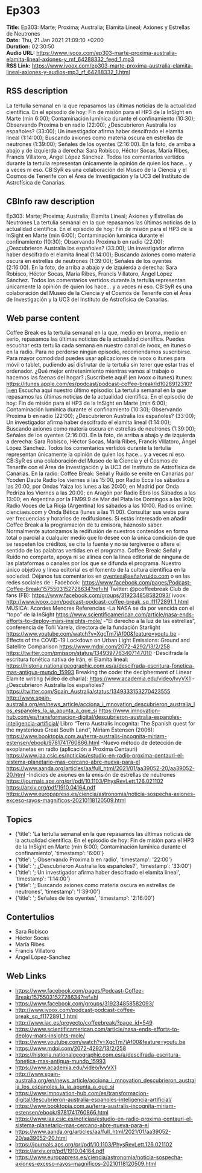 # Ep303  
**Title:** Ep303: Marte; Proxima; Australia; Elamita Lineal; Axiones y Estrellas de Neutrones  
**Date:** Thu, 21 Jan 2021 21:09:10 +0200  
**Duration:** 02:30:50  
**Audio URL:** https://www.ivoox.com/ep303-marte-proxima-australia-elamita-lineal-axiones-y_mf_64288332_feed_1.mp3  
**RSS Link:** https://www.ivoox.com/ep303-marte-proxima-australia-elamita-lineal-axiones-y-audios-mp3_rf_64288332_1.html  

## RSS description
La tertulia semanal en la que repasamos las últimas noticias de la actualidad científica. En el episodio de hoy: Fin de misión para el HP3 de la InSight en Marte (min 6:00); Contaminación lumínica durante el confinamiento (10:30); Observando Proxima b en radio (22:00); ¿Descubrieron Australia los españoles? (33:00); Un investigador afirma haber descifrado el elamita lineal (1:14:00); Buscando axiones como materia oscura en estrellas de neutrones (1:39:00); Señales de los oyentes (2:16:00). En la foto, de arriba a abajo y de izquierda a derecha: Sara Robisco, Héctor Socas, María Ribes, Francis Villatoro, Ángel López Sánchez. Todos los comentarios vertidos durante la tertulia representan únicamente la opinión de quien los hace... y a veces ni eso. CB:SyR es una colaboración del Museo de la Ciencia y el Cosmos de Tenerife con el Área de Investigación y la UC3 del Instituto de Astrofísica de Canarias.

## CBInfo raw description
Ep303: Marte; Proxima; Australia; Elamita Lineal; Axiones y Estrellas de Neutrones
La tertulia semanal en la que repasamos las últimas noticias de la actualidad científica. En el episodio de hoy: Fin de misión para el HP3 de la InSight en Marte (min 6:00); Contaminación lumínica durante el confinamiento (10:30); Observando Proxima b en radio (22:00); ¿Descubrieron Australia los españoles? (33:00); Un investigador afirma haber descifrado el elamita lineal (1:14:00); Buscando axiones como materia oscura en estrellas de neutrones (1:39:00); Señales de los oyentes (2:16:00). En la foto, de arriba a abajo y de izquierda a derecha: Sara Robisco, Héctor Socas, María Ribes, Francis Villatoro, Ángel López Sánchez. Todos los comentarios vertidos durante la tertulia representan únicamente la opinión de quien los hace... y a veces ni eso. CB:SyR es una colaboración del Museo de la Ciencia y el Cosmos de Tenerife con el Área de Investigación y la UC3 del Instituto de Astrofísica de Canarias.


## Web parse content
Coffee Break es la tertulia semanal en la que, medio en broma, medio en serio, repasamos las últimas noticias de la actualidad científica. Puedes escuchar esta tertulia cada semana en nuestro canal de ivoox, en itunes o en la radio. Para no perderse ningún episodio, recomendamos suscribirse. Para mayor comodidad puedes usar aplicaciones de ivoox o itunes para móvil o tablet, pudiendo así disfrutar de la tertulia sin tener que estar tras el ordenador. ¿Qué mejor entretenimiento mientras vamos al trabajo o hacemos las faenas del hogar? ¡Suscríbete aquí! (en ivoox o itunes) itunes: https://itunes.apple.com/es/podcast/podcast-coffee-break/id1028912310?l=en Escucha aquí nuestro último episodio: La tertulia semanal en la que repasamos las últimas noticias de la actualidad científica. En el episodio de hoy: Fin de misión para el HP3 de la InSight en Marte (min 6:00); Contaminación lumínica durante el confinamiento (10:30); Observando Proxima b en radio (22:00); ¿Descubrieron Australia los españoles? (33:00); Un investigador afirma haber descifrado el elamita lineal (1:14:00); Buscando axiones como materia oscura en estrellas de neutrones (1:39:00); Señales de los oyentes (2:16:00). En la foto, de arriba a abajo y de izquierda a derecha: Sara Robisco, Héctor Socas, María Ribes, Francis Villatoro, Ángel López Sánchez. Todos los comentarios vertidos durante la tertulia representan únicamente la opinión de quien los hace… y a veces ni eso. CB:SyR es una colaboración del Museo de la Ciencia y el Cosmos de Tenerife con el Área de Investigación y la UC3 del Instituto de Astrofísica de Canarias. En la radio: Coffee Break: Señal y Ruido se emite en Canarias por Ycoden Daute Radio los viernes a las 15:00, por Radio Ecca los sábados a las 20:00, por Ondas Yaiza los lunes a las 20:00; en Madrid por Onda Pedriza los Viernes a las 20:00; en Aragón por Radio Ebro los Sábados a las 13:00; en Argentina por la FM99.9 de Mar del Plata los Domingos a las 9:00; Radio Voces de La Rioja (Argentina) los sábados a las 10:00. Radios online: cienciaes.com y Onda Bética (lunes a las 11:00). Consultar sus webs para ver frecuencias y horarios de redifusiones. Si estás interesado en añadir Coffee Break a la programación de tu emisora, háznoslo saber. Normalmente autorizamos la redifusión de nuestros contenidos en forma total o parcial a cualquier medio que lo desee con la única condición de que se respeten los créditos, se cite la fuente y no se tergiverse o altere el sentido de las palabras vertidas en el programa. Coffee Break: Señal y Ruido no comparte, apoya ni se alinea con la línea editorial de ninguna de las plataformas o canales por los que se difunda el programa. Nuestro único objetivo y línea editorial es el fomento de la cultura científica en la sociedad. Déjanos tus comentarios en oyentes@señalyruido.com o en las redes sociales de : Facebook: https://www.facebook.com/pages/Podcast-Coffee-Break/1575503152728634?ref=hl Twitter: @pcoffeebreak Club de fans (FB): https://www.facebook.com/groups/319234858582093/ ivoox: http://www.ivoox.com/podcast-podcast-coffee-break_sq_f1172891_1.html MÚSICA: Acordes Menores Referencias -La NASA se da por vencida con el “topo” de la InSight https://www.scientificamerican.com/article/nasa-ends-efforts-to-deploy-mars-insights-mole/ -”El derecho a la luz de las estrellas”, conferencia de Toñi Varela, directora de la fundación Starlight https://www.youtube.com/watch?v=XgcTm7jAf00&feature=youtu.be -Effects of the COVID-19 Lockdown on Urban Light Emissions: Ground and Satellite Comparison https://www.mdpi.com/2072-4292/13/2/258 https://twitter.com/pmisson/status/1349397763407147010 -Descifrada la escritura fonética nativa de Irán, el Elamita lineal: https://historia.nationalgeographic.com.es/a/descifrada-escritura-fonetica-mas-antigua-mundo_15993 Breaking the code: the decipherment of Linear Elamite writing (vídeo de charla): https://www.academia.edu/video/lvyVX1 -¿Descubrieron Australia los españoles? https://twitter.com/Spain_Australia/status/1349333153270423555 http://www.spain-australia.org/en/news_article/acciona_i_mnovation_descubrieron_australia_los_espanoles_la_ia_apunta_a_que_si https://www.imnovation-hub.com/es/transformacion-digital/descubrieron-australia-espanoles-inteligencia-artificial/ Libro “Terra Australis Incognita: The Spanish quest for the mysterious Great South Land”, Miriam Estensen (2006): https://www.booktopia.com.au/terra-australis-incognita-miriam-estensen/ebook/9781741760866.html -Nuevo método de detección de exoplanetas en radio (aplicación a Proxima Centauri) https://www.iaa.csic.es/noticias/estudio-en-radio-proxima-centauri-el-sistema-planetario-mas-cercano-abre-nueva-para-el https://www.aanda.org/articles/aa/full_html/2021/01/aa39052-20/aa39052-20.html -Indicios de axiones en la emisión de estrellas de neutrones https://journals.aps.org/prl/pdf/10.1103/PhysRevLett.126.021102 https://arxiv.org/pdf/1910.04164.pdf https://www.europapress.es/ciencia/astronomia/noticia-sospecha-axiones-exceso-rayos-magnificos-20210118120509.html

## Topics
- {'title': 'La tertulia semanal en la que repasamos las últimas noticias de la actualidad científica. En el episodio de hoy: Fin de misión para el HP3 de la InSight en Marte (min 6:00); Contaminación lumínica durante el confinamiento', 'timestamp': '6:00'}
- {'title': '; Observando Proxima b en radio', 'timestamp': '22:00'}
- {'title': '; ¿Descubrieron Australia los españoles?', 'timestamp': '33:00'}
- {'title': '; Un investigador afirma haber descifrado el elamita lineal', 'timestamp': '1:14:00'}
- {'title': '; Buscando axiones como materia oscura en estrellas de neutrones', 'timestamp': '1:39:00'}
- {'title': '; Señales de los oyentes', 'timestamp': '2:16:00'}
## Contertulios
- Sara Robisco
- Héctor Socas
- María Ribes
- Francis Villatoro
- Ángel López-Sánchez
## Web Links
- https://www.facebook.com/pages/Podcast-Coffee-Break/1575503152728634?ref=hl
- https://www.facebook.com/groups/319234858582093/
- http://www.ivoox.com/podcast-podcast-coffee-break_sq_f1172891_1.html
- http://www.iac.es/proyecto/coffeebreak/?page_id=549
- https://www.scientificamerican.com/article/nasa-ends-efforts-to-deploy-mars-insights-mole/
- https://www.youtube.com/watch?v=XgcTm7jAf00&feature=youtu.be
- https://www.mdpi.com/2072-4292/13/2/258
- https://historia.nationalgeographic.com.es/a/descifrada-escritura-fonetica-mas-antigua-mundo_15993
- https://www.academia.edu/video/lvyVX1
- http://www.spain-australia.org/en/news_article/acciona_i_mnovation_descubrieron_australia_los_espanoles_la_ia_apunta_a_que_si
- https://www.imnovation-hub.com/es/transformacion-digital/descubrieron-australia-espanoles-inteligencia-artificial/
- https://www.booktopia.com.au/terra-australis-incognita-miriam-estensen/ebook/9781741760866.html
- https://www.iaa.csic.es/noticias/estudio-en-radio-proxima-centauri-el-sistema-planetario-mas-cercano-abre-nueva-para-el
- https://www.aanda.org/articles/aa/full_html/2021/01/aa39052-20/aa39052-20.html
- https://journals.aps.org/prl/pdf/10.1103/PhysRevLett.126.021102
- https://arxiv.org/pdf/1910.04164.pdf
- https://www.europapress.es/ciencia/astronomia/noticia-sospecha-axiones-exceso-rayos-magnificos-20210118120509.html